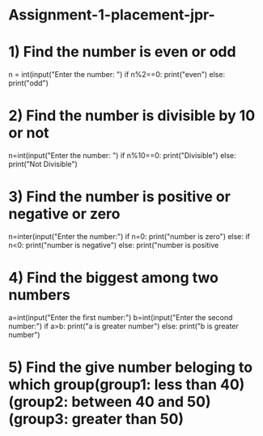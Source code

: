 # Assignment-1-placement-jpr-
# 1)  Find the number is even or odd
n = int(input("Enter the number: ") 
if n%2==0:
   print("even") 
else:
   print("odd")
   
# 2) Find the number is divisible by 10 or not
n=int(input("Enter the number: ") 
if n%10==0:
   print("Divisible")
else:
   print("Not Divisible")
   
# 3) Find the number is positive or negative or zero
n=inter(input("Enter the number:")
if n=0:
   print("number is zero") 
else:
   if n<0:
      print("number is negative") 
   else:
      print("number is positive
      
 # 4) Find the biggest among two numbers
 a=int(input("Enter the first number:") 
 b=int(input("Enter the second number:") 
 if a>b:
    print("a is greater number") 
 else:
    print("b is greater number") 
    
 # 5) Find the give number beloging to which group(group1: less than 40)  (group2: between 40 and 50) (group3: greater than 50) 
 
 
   


